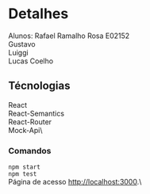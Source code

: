# Detalhes

Alunos: Rafael Ramalho Rosa E02152\
Gustavo\
Luiggi\
Lucas Coelho

## Técnologias

React\
React-Semantics\
React-Router\
Mock-Api\


### Comandos
`npm start`\
`npm test`\
Página de acesso [http://localhost:3000](http://localhost:3000).\
